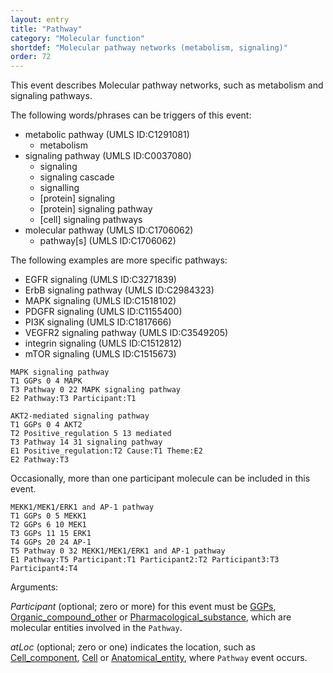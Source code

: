 ```yaml
---
layout: entry
title: "Pathway"
category: "Molecular function"
shortdef: "Molecular pathway networks (metabolism, signaling)"
order: 72
---
```


<!---
This event is based on the <a href="http://www.nactem.ac.uk/meta-knowledge/">GENIA-Meta-knowledge corpus</a> at <a href="http://www.nactem.ac.uk/">NaCTeM</a>.
--->

This event describes Molecular pathway networks, such as metabolism and signaling pathways.

The following words/phrases can be triggers of this event:

- metabolic pathway (UMLS ID:C1291081)
  - metabolism
- signaling pathway (UMLS ID:C0037080)
  - signaling  
  - signaling cascade 
  - signalling
  - [protein] signaling
  - [protein] signaling pathway
  - [cell] signaling pathways
- molecular pathway (UMLS ID:C1706062)
  - pathway[s] (UMLS ID:C1706062)

The following examples are more specific pathways:
- EGFR signaling (UMLS ID:C3271839)
- ErbB signaling pathway (UMLS ID:C2984323)
- MAPK signaling  (UMLS ID:C1518102)
- PDGFR signaling (UMLS ID:C1155400)
- PI3K signaling (UMLS ID:C1817666) 
- VEGFR2 signaling pathway (UMLS ID:C3549205)
- integrin signaling (UMLS ID:C1512812)
- mTOR signaling (UMLS ID:C1515673)

~~~ ann
MAPK signaling pathway
T1 GGPs 0 4 MAPK
T3 Pathway 0 22 MAPK signaling pathway
E2 Pathway:T3 Participant:T1
~~~
~~~ ann
AKT2-mediated signaling pathway
T1 GGPs 0 4 AKT2
T2 Positive_regulation 5 13 mediated
T3 Pathway 14 31 signaling pathway
E1 Positive_regulation:T2 Cause:T1 Theme:E2
E2 Pathway:T3
~~~

Occasionally, more than one participant molecule can be included in this event.
~~~ ann
MEKK1/MEK1/ERK1 and AP-1 pathway
T1 GGPs 0 5 MEKK1
T2 GGPs 6 10 MEK1
T3 GGPs 11 15 ERK1
T4 GGPs 20 24 AP-1
T5 Pathway 0 32 MEKK1/MEK1/ERK1 and AP-1 pathway
E1 Pathway:T5 Participant:T1 Participant2:T2 Participant3:T3 Participant4:T4
~~~

Arguments:

*Participant* (optional; zero or more) for this event must be [GGPs](), [Organic_compound_other]() or [Pharmacological_substance](), which are molecular entities involved in the `Pathway`.

*atLoc* (optional; zero or one) indicates the location, such as [Cell_component](), [Cell]() or  [Anatomical_entity](), where `Pathway` event occurs.

<!---
The *atLoc*, *fromLoc* and *toLoc* for this event must be [Subject](), [Anatomical_entity](), [Cell](), [Cell_component]() and [Entity Property]().

The other arguments, such as *Cause*, *Theme*, *Participant*, and *Product*, for this event can be any entities or events.
--->

<!--details-->



